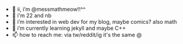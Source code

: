 - 👋 ii, i’m @messmathmeow!!^^
- 🌸 i'm 22 and nb
- 👀 i’m interested in web dev for my blog, maybe comics? also math
- 🌱 i’m currently learning jekyll and maybe C++
- 📫 how to reach me: via tw/reddit/ig it's the same @ 

<!---
messmathmeow/messmathmeow is a ✨ special ✨ repository because its `README.md` (this file) appears on your GitHub profile.
You can click the Preview link to take a look at your changes.
--->
